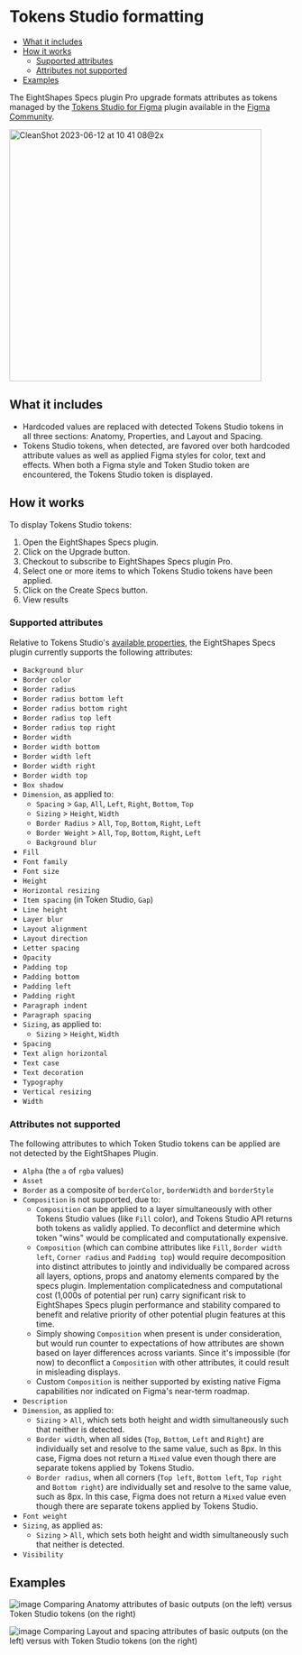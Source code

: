 # Tokens Studio formatting

* [What it includes](#whatitincludes)
* [How it works](#howitworks)
  * [Supported attributes](#supported)
  * [Attributes not supported](#notsupported)
* [Examples](#examples)

The EightShapes Specs plugin Pro upgrade formats attributes as tokens managed by the [Tokens Studio for Figma](https://docs.tokens.studio/) plugin available in the [Figma Community](https://www.figma.com/community/plugin/843461159747178978/Tokens-Studio-for-Figma-(Figma-Tokens)).

<img width="447" alt="CleanShot 2023-06-12 at 10 41 08@2x" src="https://github.com/EightShapes/specs-plugin/assets/1165904/51cbcfc8-1de7-43dd-bc58-3bff0b99f05f">

## What it includes <a id="whatitincludes"></a>

* Hardcoded values are replaced with detected Tokens Studio tokens in all three sections: Anatomy, Properties, and Layout and Spacing.
* Tokens Studio tokens, when detected, are favored over both hardcoded attribute values as well as applied Figma styles for color, text and effects. When both a Figma style and Token Studio token are encountered, the Tokens Studio token is displayed.

## How it works <a id="howitworks"></a>

To display Tokens Studio tokens:

1. Open the EightShapes Specs plugin.
2. Click on the Upgrade button.
3. Checkout to subscribe to EightShapes Specs plugin Pro.
4. Select one or more items to which Tokens Studio tokens have been applied.
5. Click on the Create Specs button.
6. View results

### Supported attributes <a id="supported"></a>

Relative to Tokens Studio's [available properties](https://github.com/tokens-studio/figma-plugin/blob/main/src/constants/Properties.ts), the EightShapes Specs plugin currently supports the following attributes:

* `Background blur`
* `Border color`
* `Border radius`
* `Border radius bottom left`
* `Border radius bottom right`
* `Border radius top left`
* `Border radius top right`
* `Border width`
* `Border width bottom`
* `Border width left`
* `Border width right`
* `Border width top`
* `Box shadow`
* `Dimension`, as applied to:
  * `Spacing` > `Gap`, `All`, `Left`, `Right`, `Bottom`, `Top`
  * `Sizing` > `Height`, `Width`
  * `Border Radius` > `All`, `Top`, `Bottom`, `Right`, `Left`
  * `Border Weight` > `All`, `Top`, `Bottom`, `Right`, `Left`
  * `Background blur`
* `Fill`
* `Font family`
* `Font size`
* `Height`
* `Horizontal resizing`
* `Item spacing` (in Token Studio, `Gap`)
* `Line height`
* `Layer blur`
* `Layout alignment`
* `Layout direction`
* `Letter spacing`
* `Opacity`
* `Padding top`
* `Padding bottom`
* `Padding left`
* `Padding right`
* `Paragraph indent`
* `Paragraph spacing`
* `Sizing`, as applied to:
  * `Sizing` > `Height`, `Width`
* `Spacing`
* `Text align horizontal`
* `Text case`
* `Text decoration`
* `Typography`
* `Vertical resizing`
* `Width`

### Attributes not supported <a id="notsupported"></a>

The following attributes to which Token Studio tokens can be applied are not detected by the EightShapes Plugin.

* `Alpha` (the `a` of `rgba` values)
* `Asset`
* `Border` as a composite of `borderColor`, `borderWidth` and `borderStyle`
* `Composition` is not supported, due to:
  * `Composition` can be applied to a layer simultaneously with other Tokens Studio values (like `Fill` color), and Tokens Studio API returns both tokens as validly applied. To deconflict and determine which token "wins" would be complicated and computationally expensive.
  * `Composition` (which can combine attributes like `Fill`, `Border width left`, `Corner radius` and `Padding top`) would require decomposition into distinct attributes to jointly and individually be compared across all layers, options, props and anatomy elements compared by the specs plugin. Implementation complicatedness and computational cost (1,000s of potential per run) carry significant risk to EightShapes Specs plugin performance and stability compared to benefit and relative priority of other potential plugin features at this time.
  * Simply showing `Composition` when present is under consideration, but would run counter to expectations of how attributes are shown based on layer differences across variants. Since it's impossible (for now) to deconflict a `Composition` with other attributes, it could result in misleading displays.
  * Custom `Composition` is neither supported by existing native Figma capabilities nor indicated on Figma's near-term roadmap.
* `Description`
* `Dimension`, as applied to:
  * `Sizing` > `All`, which sets both height and width simultaneously such that neither is detected.
  * `Border width`, when all sides (`Top`, `Bottom`, `Left` and `Right`) are individually set and resolve to the same value, such as 8px. In this case, Figma does not return a `Mixed` value even though there are separate tokens applied by Tokens Studio.
  * `Border radius`, when all corners (`Top left`, `Bottom left`, `Top right` and `Bottom right`) are individually set and resolve to the same value, such as 8px. In this case, Figma does not return a `Mixed` value even though there are separate tokens applied by Tokens Studio.
* `Font weight`
* `Sizing`, as applied as:
  * `Sizing` > `All`, which sets both height and width simultaneously such that neither is detected.
* `Visibility`

## Examples <a id="examples"></a>

![image](https://github.com/EightShapes/specs-plugin/assets/1165904/a89e94e6-28ad-440d-bc28-da3988a26df8)
Comparing Anatomy attributes of basic outputs (on the left) versus Token Studio tokens (on the right)

![image](https://github.com/EightShapes/specs-plugin/assets/1165904/edba0906-312e-44eb-9e7b-8eac878fbe30)
Comparing Layout and spacing attributes of basic outputs (on the left) versus with Token Studio tokens (on the right)


